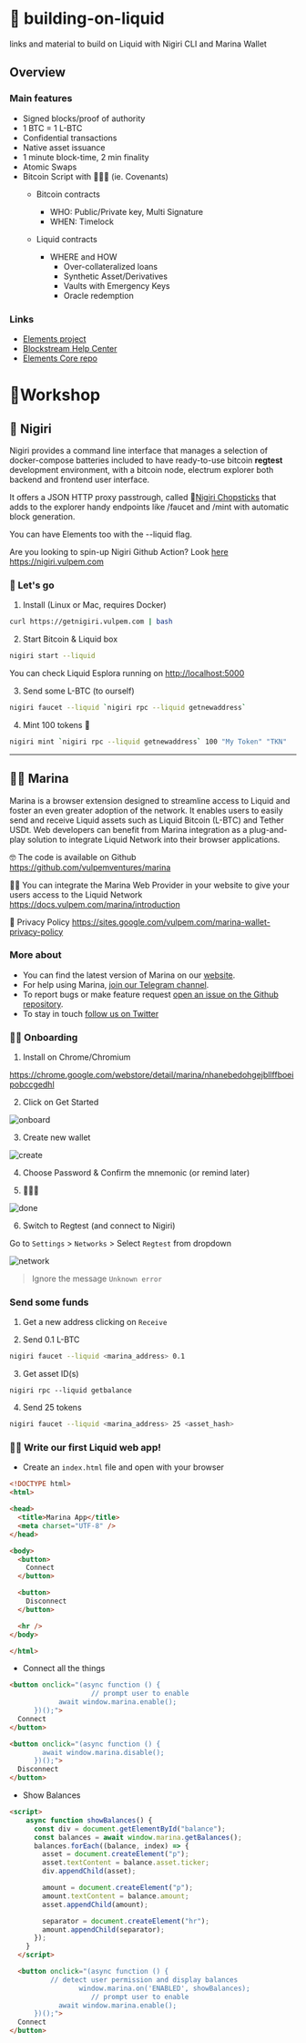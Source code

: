 # 🌊 building-on-liquid
links and material to build on Liquid with Nigiri CLI and Marina Wallet 


## Overview

### Main features

- Signed blocks/proof of authority
- 1 BTC = 1 L-BTC
- Confidential transactions
- Native asset issuance
- 1 minute block-time, 2 min finality
- Atomic Swaps
- Bitcoin Script with 🚀🚀🚀 (ie. Covenants)
  - Bitcoin contracts
    - WHO: Public/Private key, Multi Signature
    - WHEN: Timelock

  - Liquid contracts
    - WHERE and HOW
      - Over-collateralized loans
      - Synthetic Asset/Derivatives
      - Vaults with Emergency Keys
      - Oracle redemption 

### Links

- [Elements project](https://elementsproject.org/)
- [Blockstream Help Center](https://help.blockstream.com/hc/en-us/categories/900000056143-Liquid-Network/)
- [Elements Core repo](https://github.com/elementsproject/elements)


# 🔨Workshop

## 🍣 Nigiri


Nigiri provides a command line interface that manages a selection of docker-compose batteries included to have ready-to-use bitcoin **regtest** development environment, with a bitcoin node, electrum explorer both backend and frontend user interface.

It offers a JSON HTTP proxy passtrough, called 🥢[Nigiri Chopsticks](https://github.com/vulpemventures/nigiri-chopsticks) that adds to the explorer handy endpoints like /faucet and /mint with automatic block generation.

You can have Elements too with the --liquid flag.

Are you looking to spin-up Nigiri Github Action? Look [here](https://github.com/vulpemventures/nigiri-github-action)
https://nigiri.vulpem.com


### 🛵 Let's go

1. Install (Linux or Mac, requires Docker)

```bash
curl https://getnigiri.vulpem.com | bash
```

2. Start Bitcoin & Liquid box

```bash
nigiri start --liquid
```

You can check Liquid Esplora running on [http://localhost:5000](http://localhost:5001)

3. Send some L-BTC (to ourself)

```bash
nigiri faucet --liquid `nigiri rpc --liquid getnewaddress`
```

4. Mint 100 tokens 🤑

```bash
nigiri mint `nigiri rpc --liquid getnewaddress` 100 "My Token" "TKN"
```


---

## 🧜‍♀️ Marina


Marina is a browser extension designed to streamline access to Liquid and foster an even greater adoption of the network. It enables users to easily send and receive Liquid assets such as Liquid Bitcoin (L-BTC) and Tether USDt. Web developers can benefit from Marina integration as a plug-and-play solution to integrate Liquid Network into their browser applications.


🤓 The code  is available on Github
https://github.com/vulpemventures/marina

👩‍💻 You can integrate the Marina Web Provider in your website to give your users access to the Liquid Network
https://docs.vulpem.com/marina/introduction

👀 Privacy Policy
https://sites.google.com/vulpem.com/marina-wallet-privacy-policy


### More about

- You can find the latest version of Marina on our [website](https://vulpem.com/marina).
- For help using Marina, [join our Telegram channel](https://t.me/marina_wallet).
- To report bugs or make feature request [open an issue on the Github repository](https://github.com/vulpemventures/marina/issues/new).
- To stay in touch [follow us on Twitter](https://twitter.com/MarinaWallet)




### 👩‍🔧 Onboarding

1. Install on Chrome/Chromium

https://chrome.google.com/webstore/detail/marina/nhanebedohgejbllffboeipobccgedhl

2. Click on Get Started

![onboard](./onboard.png)

3. Create new wallet

![create](./create.png)


4. Choose Password & Confirm the mnemonic (or remind later)

5. 🎉🎉🎉

![done](./done.png)


6. Switch to Regtest (and connect to Nigiri)

Go to `Settings` > `Networks` > Select `Regtest` from dropdown

![network](./network.png)

> Ignore the message `Unknown error`


### Send some funds

1. Get a new address clicking on `Receive`

2. Send 0.1 L-BTC

```bash
nigiri faucet --liquid <marina_address> 0.1
```
3. Get asset ID(s) 

```
nigiri rpc --liquid getbalance
```

4. Send 25 tokens

```bash
nigiri faucet --liquid <marina_address> 25 <asset_hash>
```



### 👩‍🔧 Write our first Liquid web app!

- Create an `index.html` file and open with your browser


```html
<!DOCTYPE html>
<html>

<head>
  <title>Marina App</title>
  <meta charset="UTF-8" />
</head>

<body>
  <button>
    Connect
  </button>

  <button>
    Disconnect
  </button>

  <hr />
</body>

</html>

```


- Connect all the things

```html
<button onclick="(async function () {
					// prompt user to enable
        	await window.marina.enable();
      })();">
  Connect
</button>

<button onclick="(async function () {
        await window.marina.disable();
      })();">
  Disconnect
</button>
```


- Show Balances

```html
<script>
    async function showBalances() {
      const div = document.getElementById("balance");
      const balances = await window.marina.getBalances();
      balances.forEach((balance, index) => {
        asset = document.createElement("p");
        asset.textContent = balance.asset.ticker;
        div.appendChild(asset);

        amount = document.createElement("p");
        amount.textContent = balance.amount;
        asset.appendChild(amount);

        separator = document.createElement("hr");
        amount.appendChild(separator);
      });
    }
  </script>

  <button onclick="(async function () {
	      // detect user permission and display balances
				 window.marina.on('ENABLED', showBalances);
					// prompt user to enable
        	await window.marina.enable();
      })();">
  Connect
</button>  
```


